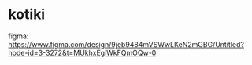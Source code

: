 # kotiki

figma: https://www.figma.com/design/9jeb9484mVSWwLKeN2mGBG/Untitled?node-id=3-3272&t=MUkhxEgiWkFQmOQw-0
